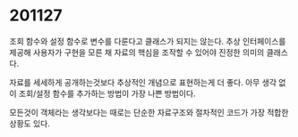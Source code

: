 # 201127

조회 함수와 설정 함수로 변수를 다룬다고 클래스가 되지는 않는다.
추상 인터페이스를 제공해 사용자가 구현을 모른 채 자료의 핵심을 조작할 수 있어야 진정한 의미의 클래스다.

자료를 세세하게 공개하는것보다 추상적인 개념으로 표현하는게 더 좋다.
아무 생각 없이 조회/설정 함수를 추가하는 방법이 가장 나쁜 방법이다.

모든것이 객체라는 생각보다는 때로는 단순한 자료구조와 절차적인 코드가 가장 적합한 상황도 있다.
